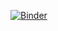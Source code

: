 [![Binder](https://mybinder.org/badge_logo.svg)](https://mybinder.org/v2/gh/jdemeyer/widget_basics/master?filepath=index.ipynb)
